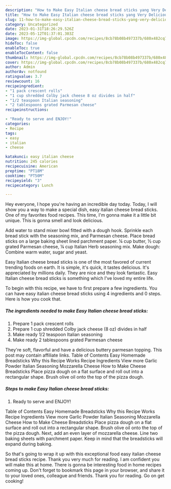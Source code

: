 ```yaml
---
description: "How to Make Easy Italian cheese bread sticks yang Very Delicious}"
title: "How to Make Easy Italian cheese bread sticks yang Very Delicious}"
slug: 11-how-to-make-easy-italian-cheese-bread-sticks-yang-very-delicious
category: Uncategorized
date: 2023-01-31T18:26:29.526Z
date: 2023-05-12T01:37:01.303Z
image: https://img-global.cpcdn.com/recipes/8cb78b08b497337b/680x482cq70/easy-italian-cheese-bread-sticks-recipe-main-photo.jpg
hideToc: false
enableToc: true
enableTocContent: false
thumbnail: https://img-global.cpcdn.com/recipes/8cb78b08b497337b/680x482cq70/easy-italian-cheese-bread-sticks-recipe-main-photo.jpg
cover: https://img-global.cpcdn.com/recipes/8cb78b08b497337b/680x482cq70/easy-italian-cheese-bread-sticks-recipe-main-photo.jpg
author: Admin
authorAv: notfound
ratingvalue: 3.7
reviewcount: 16
recipeingredient:
- "1 pack crescent rolls"
- "1 cup shredded Colby jack cheese 8 oz divides in half"
- "1/2 teaspoon Italian seasoning"
- "2 tablespoons grated Parmesan cheese"
recipeinstructions:

- "Ready to serve and ENJOY!"
categories:
- Recipe
tags:
- easy
- italian
- cheese

katakunci: easy italian cheese 
nutrition: 245 calories
recipecuisine: American
preptime: "PT18M"
cooktime: "PT50M"
recipeyield: "3"
recipecategory: Lunch

---
```



Hey everyone, I hope you're having an incredible day today. Today, I will show you a way to make a special dish, easy italian cheese bread sticks. One of my favorites food recipes. This time, I'm gonna make it a little bit unique. This is gonna smell and look delicious.

Add water to stand mixer bowl fitted with a dough hook. Sprinkle each bread stick with the seasoning mix, and Parmesan cheese. Place bread sticks on a large baking sheet lined parchment paper. ¼ cup butter, ½ cup grated Parmesan cheese, ¼ cup Italian Herb seasoning mix. Make dough: Combine warm water, sugar and yeast.

Easy Italian cheese bread sticks is one of the most favored of current trending foods on earth. It is simple, it's quick, it tastes delicious. It's appreciated by millions daily. They are nice and they look fantastic. Easy Italian cheese bread sticks is something which I've loved my entire life.


To begin with this recipe, we have to first prepare a few ingredients. You can have easy italian cheese bread sticks using 4 ingredients and 0 steps. Here is how you cook that.

<!--inarticleads1-->

##### The ingredients needed to make Easy Italian cheese bread sticks:

1. Prepare 1 pack crescent rolls
1. Prepare 1 cup shredded Colby jack cheese (8 oz) divides in half
1. Make ready 1/2 teaspoon Italian seasoning
1. Make ready 2 tablespoons grated Parmesan cheese


They&#39;re soft, flavorful and have a delicious buttery parmesan topping. This post may contain affiliate links. Table of Contents Easy Homemade Breadsticks Why this Recipe Works Recipe Ingredients View more Garlic Powder Italian Seasoning Mozzarella Cheese How to Make Cheese Breadsticks Place pizza dough on a flat surface and roll out into a rectangular shape. Brush olive oil onto the top of the pizza dough. 

<!--inarticleads2-->

##### Steps to make Easy Italian cheese bread sticks:


1. Ready to serve and ENJOY!

Table of Contents Easy Homemade Breadsticks Why this Recipe Works Recipe Ingredients View more Garlic Powder Italian Seasoning Mozzarella Cheese How to Make Cheese Breadsticks Place pizza dough on a flat surface and roll out into a rectangular shape. Brush olive oil onto the top of the pizza dough. Next, add an even layer of mozzarella cheese. Line two baking sheets with parchment paper. Keep in mind that the breadsticks will expand during baking. 

So that's going to wrap it up with this exceptional food easy italian cheese bread sticks recipe. Thank you very much for reading. I am confident you will make this at home. There is gonna be interesting food in home recipes coming up. Don't forget to bookmark this page in your browser, and share it to your loved ones, colleague and friends. Thank you for reading. Go on get cooking!
